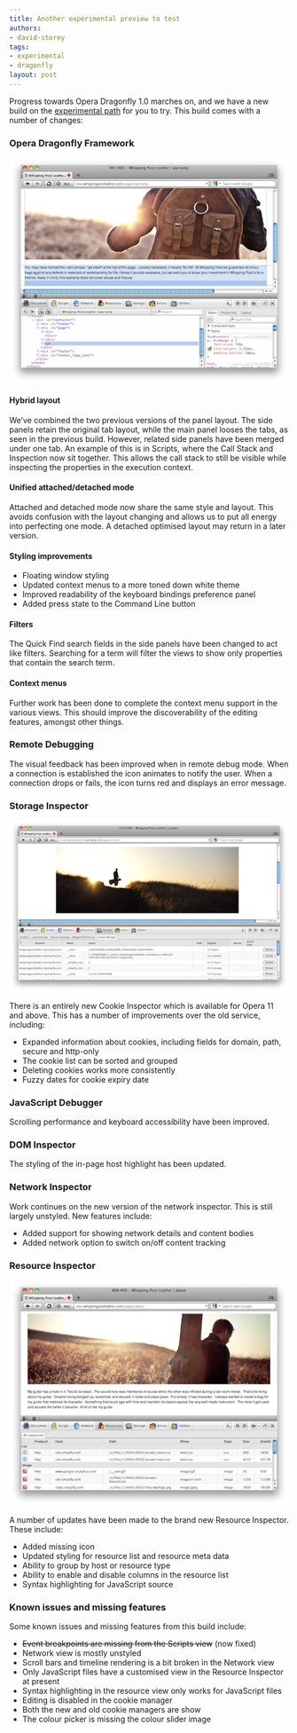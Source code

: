 ```yaml
---
title: Another experimental preview to test
authors:
- david-storey
tags:
- experimental
- dragonfly
layout: post
---
```

<p>Progress towards Opera Dragonfly 1.0 marches on, and we have a new build on the <a href="http://my.opera.com/dragonfly/blog/getting-opera-dragonfly-ready-for-opera-11/#enable">experimental path</a> for you to try. This build comes with a number of changes:</p>

<h3>Opera Dragonfly Framework</h3>

<img src="/blog/another-experimental-preview-to-test/framework.png" />

<h4>Hybrid layout</h4>

<p>We’ve combined the two previous versions of the panel layout. The side panels retain the original tab layout, while the main panel looses the tabs, as seen in the previous build. However, related side panels have been merged under one tab. An example of this is in Scripts, where the Call Stack and Inspection now sit together. This allows the call stack to still be visible while inspecting the properties in the execution context.</p>

<h4>Unified attached/detached mode</h4>

<p>Attached and detached mode now share the same style and layout. This avoids confusion with the layout changing and allows us to put all energy into perfecting one mode. A detached optimised layout may return in a later version.</p>

<h4>Styling improvements</h4>

<ul>
  <li>Floating window styling</li>
  <li>Updated context menus to a more toned down white theme</li>
  <li>Improved readability of the keyboard bindings preference panel</li>
  <li>Added press state to the Command Line button</li>
</ul>

<h4>Filters</h4>

<p>The Quick Find search fields in the side panels have been changed to act like filters. Searching for a term will filter the views to show only properties that contain the search term.</p>

<h4>Context menus</h4>

<p>Further work has been done to complete the context menu support in the various views. This should improve the discoverability of the editing features, amongst other things.</p>

<h3>Remote Debugging</h3>

<p>The visual feedback has been improved when in remote debug mode. When a connection is established the icon animates to notify the user. When a connection drops or fails, the icon turns red and displays an error message.</p>

<h3>Storage Inspector</h3>

<img src="/blog/another-experimental-preview-to-test/cookies.png" />

There is an entirely new Cookie Inspector which is available for Opera 11 and above. This has a number of improvements over the old service, including:

<ul>
  <li>Expanded information about cookies, including fields for domain, path, secure and http-only</li>
  <li>The cookie list can be sorted and grouped</li>
  <li>Deleting cookies works more consistently</li>
  <li>Fuzzy dates for cookie expiry date</li>
</ul>

<h3>JavaScript Debugger</h3>

<p>Scrolling performance and keyboard accessibility have been improved.</p>

<h3>DOM Inspector</h3>

<p>The styling of the in-page host highlight has been updated.</p>

<h3>Network Inspector</h3>

<p>Work continues on the new version of the network inspector. This is still largely unstyled. New features include:</p>

<ul>
  <li>Added support for showing network details and content bodies</li>
  <li>Added network option to switch on/off content tracking</li>
</ul>

<h3>Resource Inspector</h3>

<img src="/blog/another-experimental-preview-to-test/resources.png" />

<p>A number of updates have been made to the brand new Resource Inspector. These include:</p>

<ul>
  <li>Added missing icon</li>
  <li>Updated styling for resource list and resource meta data</li>
  <li>Ability to group by host or resource type</li>
  <li>Ability to enable and disable columns in the resource list</li>
  <li>Syntax highlighting for JavaScript source</li>
</ul>


<h3>Known issues and missing features</h3>

<p>Some known issues and missing features from this build include:</p>

<ul>
    <li><del>Event breakpoints are missing from the Scripts view</del> (now fixed)</li>
    <li>Network view is mostly unstyled</li>
    <li>Scroll bars and timeline rendering is a bit broken in the Network view</li>
    <li>Only JavaScript files have a customised view in the Resource Inspector at present</li>
    <li>Syntax highlighting in the resource view only works for JavaScript files</li>
    <li>Editing is disabled in the cookie manager</li>
    <li>Both the new and old cookie managers are show</li>
    <li>The colour picker is missing the colour slider image</li>
</ul>
